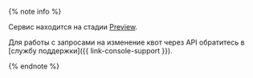 {% note info %}

Сервис находится на стадии [Preview](../../overview/concepts/launch-stages.md). 

Для работы с запросами на изменение квот через API обратитесь в [службу поддержки]({{ link-console-support }}).

{% endnote %}